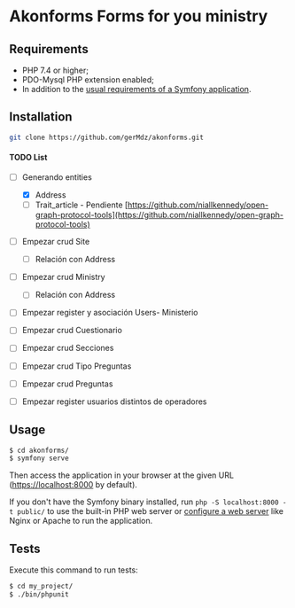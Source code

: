 Akonforms Forms for you ministry
========================



Requirements
------------

  * PHP 7.4 or higher;
  * PDO-Mysql PHP extension enabled;
  * In addition to the [usual requirements of a Symfony application][2].

Installation
------------



```bash
git clone https://github.com/gerMdz/akonforms.git
```

#### TODO List
- [ ] Generando entities
  - [X] Address
  - [ ] Trait_article - Pendiente [https://github.com/niallkennedy/open-graph-protocol-tools](https://github.com/niallkennedy/open-graph-protocol-tools)
- [ ] Empezar crud Site
  - [ ] Relación con Address 
- [ ] Empezar crud Ministry
  - [ ] Relación con Address
- [ ] Empezar register y asociación Users- Ministerio
- [ ] Empezar crud Cuestionario
- [ ] Empezar crud Secciones
- [ ] Empezar crud Tipo Preguntas
- [ ] Empezar crud Preguntas
- [ ] Empezar register usuarios distintos de operadores

  




Usage
-----

```bash
$ cd akonforms/
$ symfony serve
```

Then access the application in your browser at the given URL (<https://localhost:8000> by default).

If you don't have the Symfony binary installed, run `php -S localhost:8000 -t public/`
to use the built-in PHP web server or [configure a web server][3] like Nginx or
Apache to run the application.

Tests
-----

Execute this command to run tests:

```bash
$ cd my_project/
$ ./bin/phpunit
```

[1]: https://symfony.com/doc/current/best_practices.html
[2]: https://symfony.com/doc/current/reference/requirements.html
[3]: https://symfony.com/doc/current/cookbook/configuration/web_server_configuration.html
[4]: https://symfony.com/download
